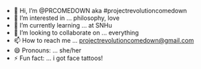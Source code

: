 - 👋 Hi, I’m @PRCOMEDOWN aka #projectrevolutioncomedown
- 👀 I’m interested in ... philosophy, love
- 🌱 I’m currently learning ... at SNHu
- 💞️ I’m looking to collaborate on ... everything
- 📫 How to reach me ... projectrevolutioncomedown@gmail.com
- 😄 Pronouns: ... she/her
- ⚡ Fun fact: ... i got face tattoos!

<!---
PRCOMEDOWN/PRCOMEDOWN is a ✨ special ✨ repository because its `README.md` (this file) appears on your GitHub profile.
You can click the Preview link to take a look at your changes.
--->
